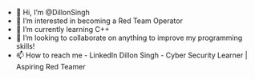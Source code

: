 - 👋 Hi, I’m @DillonSingh
- 👀 I’m interested in becoming a Red Team Operator 
- 🌱 I’m currently learning C++ 
- 💞️ I’m looking to collaborate on anything to improve my programming skills! 
- 📫 How to reach me - LinkedIn Dillon Singh - Cyber Security Learner | Aspiring Red Teamer

<!---
DillonSingh/DillonSingh is a ✨ special ✨ repository because its `README.md` (this file) appears on your GitHub profile.
You can click the Preview link to take a look at your changes.
--->
